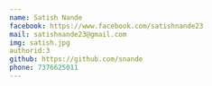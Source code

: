 ```yaml
---
name: Satish Nande
facebook: https://www.facebook.com/satishnande23
mail: satishnande23@gmail.com
img: satish.jpg
authorid:3
github: https://github.com/snande
phone: 7376625011
---
```

